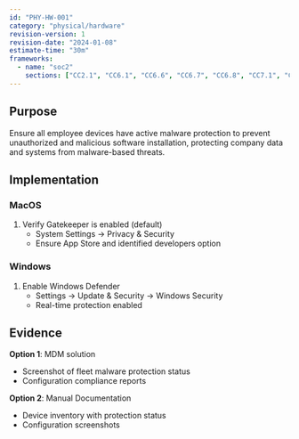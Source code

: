 ```yaml
---
id: "PHY-HW-001"
category: "physical/hardware"
revision-version: 1
revision-date: "2024-01-08"
estimate-time: "30m"
frameworks:
  - name: "soc2"
    sections: ["CC2.1", "CC6.1", "CC6.6", "CC6.7", "CC6.8", "CC7.1", "CC7.2"]
---
```


## Purpose

Ensure all employee devices have active malware protection to prevent
unauthorized and malicious software installation, protecting company data and
systems from malware-based threats.

## Implementation

### MacOS

1. Verify Gatekeeper is enabled (default)
   - System Settings → Privacy & Security
   - Ensure App Store and identified developers option

### Windows

1. Enable Windows Defender
   - Settings → Update & Security → Windows Security
   - Real-time protection enabled

## Evidence

**Option 1**: MDM solution
- Screenshot of fleet malware protection status
- Configuration compliance reports

**Option 2**: Manual Documentation
- Device inventory with protection status
- Configuration screenshots




